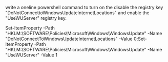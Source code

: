 
write a oneline powershell command to turn on the disable the registry key "DoNotConnecttoWindowsUpdateInternetLocations" and enable the "UseWUServer" registry key.


Set-ItemProperty -Path "HKLM:\SOFTWARE\Policies\Microsoft\Windows\WindowsUpdate" -Name "DoNotConnectToWindowsUpdateInternetLocations" -Value 0;Set-ItemProperty -Path "HKLM:\SOFTWARE\Policies\Microsoft\Windows\WindowsUpdate" -Name "UseWUServer" -Value 1

